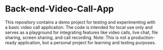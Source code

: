 # Back-end-Video-Call-App
This repository contains a demo project for testing and experimenting with a basic video call application.
The code is intended for local use only and serves as a playground for integrating features like video calls, live chat, file sharing, screen sharing, and call recording.
Note: This is not a production-ready application, but a personal project for learning and testing purposes.

